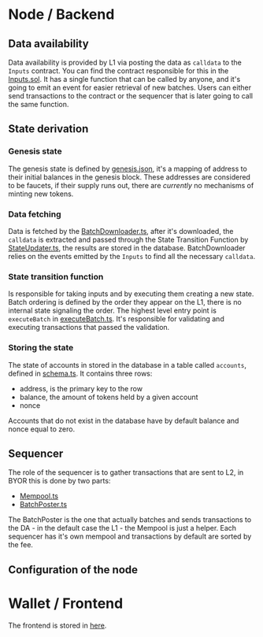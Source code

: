 # Node / Backend

## Data availability

Data availability is provided by L1 via posting the data as `calldata` to the `Inputs` contract.
You can find the contract responsible for this in the [Inputs.sol](./packages/contracts/src/Inputs.sol).
It has a single function that can be called by anyone, and it's going to emit an event for easier retrieval of new batches.
Users can either send transactions to the contract or the sequencer that is later going to call the same function.

## State derivation

### Genesis state

The genesis state is defined by [genesis.json](./packages/node/src/config/genesis.json), it's a mapping of address to their initial balances in the genesis block.
These addresses are considered to be faucets, if their supply runs out, there are _currently_ no mechanisms of minting new tokens.

### Data fetching

Data is fetched by the [BatchDownloader.ts](./packages/node/src/core/BatchDownloader.ts), after it's downloaded, the `calldata` is extracted and passed through the State Transition Function by [StateUpdater.ts](./packages/node/src/core/StateUpdater.ts), the results are stored in the database.
BatchDownloader relies on the events emitted by the `Inputs` to find all the necessary `calldata`.

### State transition function

Is responsible for taking inputs and by executing them creating a new state.
Batch ordering is defined by the order they appear on the L1, there is no internal state signaling the order.
The highest level entry point is `executeBatch` in [executeBatch.ts](./packages/node/src/core/executeBatch.ts).
It's responsible for validating and executing transactions that passed the validation.

### Storing the state

The state of accounts in stored in the database in a table called `accounts`, defined in [schema.ts](./packages/node/src/peripherals/database/shared/schema.ts).
It contains three rows:

- address, is the primary key to the row
- balance, the amount of tokens held by a given account
- nonce

Accounts that do not exist in the database have by default balance and nonce equal to zero.

## Sequencer

The role of the sequencer is to gather transactions that are sent to L2, in BYOR this is done by two parts:

- [Mempool.ts](./packages/node/src/peripherals/mempool/Mempool.ts)
- [BatchPoster.ts](./packages/node/src/core/BatchPoster.ts)

The BatchPoster is the one that actually batches and sends transactions to the DA - in the default case the L1 - the Mempool is just a helper.
Each sequencer has it's own mempool and transactions by default are sorted by the fee.

## Configuration of the node


# Wallet / Frontend

The frontend is stored in [here](./packages/wallet/).
